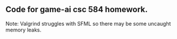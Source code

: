 ## Code for game-ai csc 584 homework.

Note: Valgrind struggles with SFML so there may be some uncaught memory leaks.